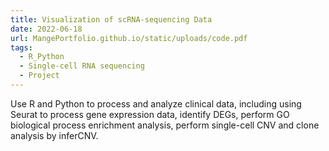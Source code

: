 ```yaml
---
title: Visualization of scRNA-sequencing Data
date: 2022-06-18
url: MangePortfolio.github.io/static/uploads/code.pdf
tags:
  - R_Python
  - Single-cell RNA sequencing
  - Project
---
```


Use R and Python to process and analyze clinical data, including using Seurat to process gene expression data, identify DEGs, perform GO biological process enrichment analysis, perform single-cell CNV and clone analysis by inferCNV.



